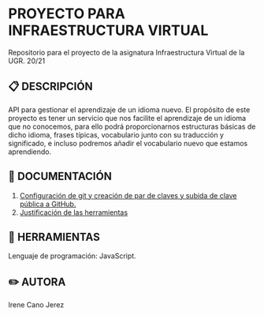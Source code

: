 # PROYECTO PARA INFRAESTRUCTURA VIRTUAL
Repositorio para el proyecto de la asignatura Infraestructura Virtual de la UGR. 20/21

## :clipboard: DESCRIPCIÓN
API para gestionar el aprendizaje de un idioma nuevo. El propósito de este proyecto es tener un servicio que nos facilite el aprendizaje de un idioma que no conocemos, para ello podrá proporcionarnos estructuras básicas de dicho idioma, frases típicas, vocabulario junto con su traducción y significado, e incluso podremos añadir el vocabulario nuevo que estamos aprendiendo.

## :closed_book: DOCUMENTACIÓN
1.  [Configuración de git y creación de par de claves y subida de clave pública a GitHub.](https://github.com/irenecj/ProyectoIdiomasIV/blob/master/doc/git.md)
2. [Justificación de las herramientas](https://github.com/irenecj/ProyectoIdiomasIV/blob/master/doc/herramientas.md)

## :wrench: HERRAMIENTAS
Lenguaje de programación: JavaScript.

## :pencil2: AUTORA
Irene Cano Jerez
